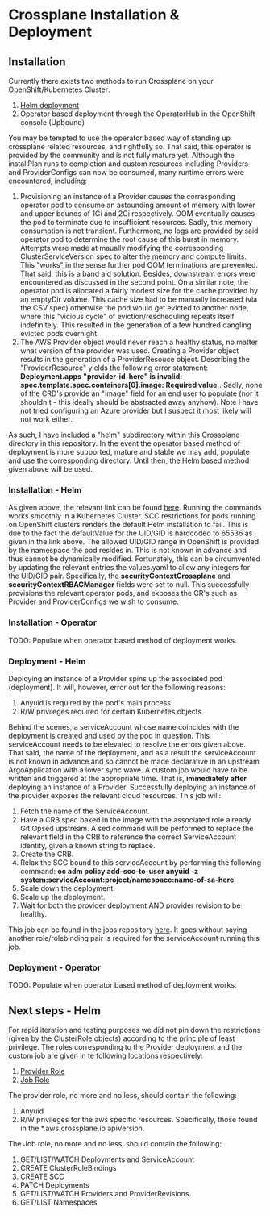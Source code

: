 # Crossplane Installation & Deployment

## Installation

Currently there exists two methods to run Crossplane on your OpenShift/Kubernetes Cluster:

1) [Helm deployment](https://artifacthub.io/packages/helm/crossplane/crossplane)
2) Operator based deployment through the OperatorHub in the OpenShift console (Upbound)

You may be tempted to use the operator based way of standing up crossplane related resources, and rightfully so. That said, this operator is provided by the community and is not fully mature yet. Although the installPlan runs to completion and custom resources including Providers and ProviderConfigs can now be consumed, many runtime errors were encountered, including: 

1) Provisioning an instance of a Provider causes the corresponding operator pod to consume an astounding amount of memory with lower and upper bounds of 1Gi and 2Gi respectively. OOM eventually causes the pod to terminate due to insufficient resources. Sadly, this memory consumption is not transient. Furthermore, no logs are provided by said operator pod to determine the root cause of this burst in memory. Attempts were made at maually modifying the corresponding ClusterServiceVersion spec to alter the memory and compute limits. This "works" in the sense further pod OOM terminations are prevented. That said, this is a band aid solution. Besides, downstream errors were encountered as discussed in the second point. On a similar note, the operator pod is allocated a fairly modest size for the cache provided by an emptyDir volume. This cache size had to be manually increased (via the CSV spec) otherwise the pod would get evicted to another node, where this "vicious cycle" of eviction/rescheduling repeats itself indefinitely. This resulted in the generation of a few hundred dangling evicted pods overnight.
2) The AWS Provider object would never reach a healthy status, no matter what version of the provider was used. Creating a Provider object results in the generation of a ProviderResouce object. Describing the "ProviderResource" yields the following error statement: **Deployment.apps "provider-id-here" is invalid: spec.template.spec.containers[0].image: Required value.**. Sadly, none of the CRD's provide an "image" field for an end user to populate (nor it shouldn't - this ideally should be abstracted away anyhow). Note I have not tried configuring an Azure provider but I suspect it most likely will not work either.

As such, I have included a "helm" subdirectory within this Crossplane directory in this repository. In the event the operator based method of deployment is more supported, mature and stable we may add, populate and use the corresponding directory. Until then, the Helm based method given above will be used.


### Installation - Helm

As given above, the relevant link can be found [here](https://artifacthub.io/packages/helm/crossplane/crossplane). Running the commands works smoothly in a Kubernetes Cluster. SCC restrictions for pods running on OpenShift clusters renders the default Helm installation to fail. This is due to the fact the defaultValue for the UID/GID is hardcoded to 65536 as given in the link above. The allowed UID/GID range in OpenShift is provided by the namespace the pod resides in. This is not known in advance and thus cannot be dynamically modified. Fortunately, this can be circumvented by updating the relevant entries the values.yaml to allow any integers for the UID/GID pair. Specifically, the **securityContextCrossplane** and **securityContextRBACManager** fields were set to null. This successfully provisions  the relevant operator pods, and exposes the CR's such as Provider and ProviderConfigs we wish to consume.


### Installation - Operator

TODO: Populate when operator based method of deployment works.


### Deployment - Helm

Deploying an instance of a Provider spins up the associated pod (deployment). It will, however, error out for the following reasons:

1) Anyuid is required by the pod's main process
2) R/W privileges required for certain Kubernetes objects

Behind the scenes, a serviceAccount whose name coincides with the deployment is created and used by the pod in question. This serviceAccount needs to be elevated to resolve the errors given above. That said, the name of the deployment, and as a result the serviceAccount is not known in advance and so cannot be made declarative in an upstream ArgoApplication with a lower sync wave. A custom job would have to be written and triggered at the appropriate time. That is, **immediately after** deploying an instance of a Provider. Successfully deploying an instance of the provider exposes the relevant cloud resources. This job will:

1) Fetch the name of the ServiceAccount.
2) Have a CRB spec baked in the image with the associated role already Git'Opsed upstream. A sed command will be performed to replace the relevant field in the CRB to reference the correct ServiceAccount identity, given a known string to replace.
3) Create the CRB.
4) Relax the SCC bound to this serviceAccount by performing the following command: **oc adm policy add-scc-to-user anyuid -z system:serviceAccount:project/namespace:name-of-sa-here**
5) Scale down the deployment.
6) Scale up the deployment.
7) Wait for both the provider deployment AND provider revision to be healthy.

This job can be found in the jobs repository [here](https://github.com/ce-apac-project-idp/configuration-jobs). It goes without saying another role/rolebinding pair is required for the serviceAccount running this job.

### Deployment - Operator

TODO: Populate when operator based method of deployment works.

## Next steps - Helm

For rapid iteration and testing purposes we did not pin down the restrictions (given by the ClusterRole objects) according to the principle of least privilege. The roles corresponding to the Provider deployment and the custom job are given in te following locations respectively:

1) [Provider Role](https://github.com/ce-apac-project-idp/otp-gitops-infra/blob/main/rbac/crossplane/providers/aws/clusterrole.yaml)
2) [Job Role](https://github.com/ce-apac-project-idp/otp-gitops-infra/blob/main/rbac/crossplane/providers/aws/job/role.yaml)

The provider role, no more and no less, should contain the following:

1) Anyuid
2) R/W privileges for the aws specific resources. Specifically, those found in the *.aws.crossplane.io apiVersion.


The Job role, no more and no less, should contain the following:

1) GET/LIST/WATCH Deployments and ServiceAccount
2) CREATE ClusterRoleBindings
3) CREATE SCC
4) PATCH Deployments
5) GET/LIST/WATCH Providers and ProviderRevisions
6) GET/LIST Namespaces